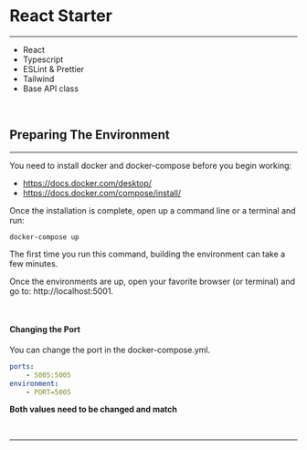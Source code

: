 # React Starter

---

-   React
-   Typescript
-   ESLint & Prettier
-   Tailwind
-   Base API class

&nbsp;

## Preparing The Environment

---

You need to install docker and docker-compose before you begin working:

-   https://docs.docker.com/desktop/
-   https://docs.docker.com/compose/install/

Once the installation is complete, open up a command line or a terminal and run:

`docker-compose up`

The first time you run this command, building the environment can take a few minutes.

Once the environments are up, open your favorite browser (or terminal) and go to: http://localhost:5001.

&nbsp;

#### Changing the Port

You can change the port in the docker-compose.yml.

```yaml
ports:
    - 5005:5005
environment:
    - PORT=5005
```

**Both values need to be changed and match**

&nbsp;
&nbsp;

---
